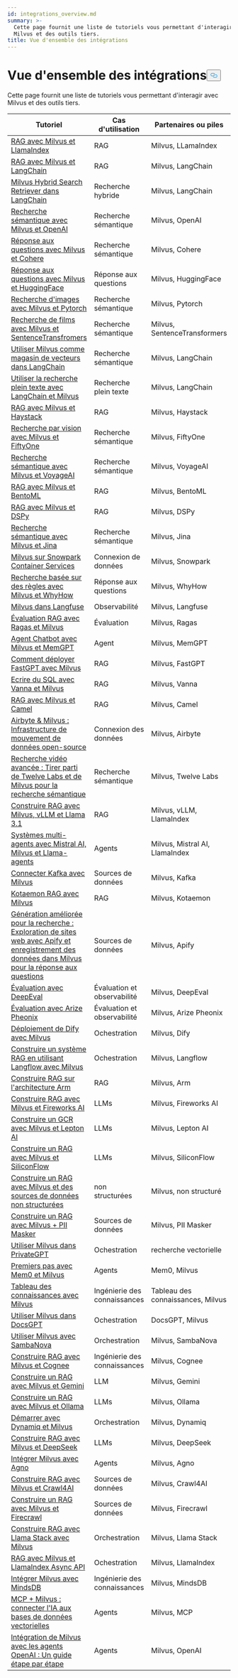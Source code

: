 ```yaml
---
id: integrations_overview.md
summary: >-
  Cette page fournit une liste de tutoriels vous permettant d'interagir avec
  Milvus et des outils tiers.
title: Vue d'ensemble des intégrations
---
```

<h1 id="Integrations-Overview" class="common-anchor-header">Vue d'ensemble des intégrations<button data-href="#Integrations-Overview" class="anchor-icon" translate="no">
      <svg translate="no"
        aria-hidden="true"
        focusable="false"
        height="20"
        version="1.1"
        viewBox="0 0 16 16"
        width="16"
      >
        <path
          fill="#0092E4"
          fill-rule="evenodd"
          d="M4 9h1v1H4c-1.5 0-3-1.69-3-3.5S2.55 3 4 3h4c1.45 0 3 1.69 3 3.5 0 1.41-.91 2.72-2 3.25V8.59c.58-.45 1-1.27 1-2.09C10 5.22 8.98 4 8 4H4c-.98 0-2 1.22-2 2.5S3 9 4 9zm9-3h-1v1h1c1 0 2 1.22 2 2.5S13.98 12 13 12H9c-.98 0-2-1.22-2-2.5 0-.83.42-1.64 1-2.09V6.25c-1.09.53-2 1.84-2 3.25C6 11.31 7.55 13 9 13h4c1.45 0 3-1.69 3-3.5S14.5 6 13 6z"
        ></path>
      </svg>
    </button></h1><p>Cette page fournit une liste de tutoriels vous permettant d'interagir avec Milvus et des outils tiers.</p>
<table>
<thead>
<tr><th>Tutoriel</th><th>Cas d'utilisation</th><th>Partenaires ou piles</th></tr>
</thead>
<tbody>
<tr><td><a href="/docs/fr/integrate_with_llamaindex.md">RAG avec Milvus et LlamaIndex</a></td><td>RAG</td><td>Milvus, LLamaIndex</td></tr>
<tr><td><a href="/docs/fr/integrate_with_langchain.md">RAG avec Milvus et LangChain</a></td><td>RAG</td><td>Milvus, LangChain</td></tr>
<tr><td><a href="/docs/fr/milvus_hybrid_search_retriever.md">Milvus Hybrid Search Retriever dans LangChain</a></td><td>Recherche hybride</td><td>Milvus, LangChain</td></tr>
<tr><td><a href="/docs/fr/integrate_with_openai.md">Recherche sémantique avec Milvus et OpenAI</a></td><td>Recherche sémantique</td><td>Milvus, OpenAI</td></tr>
<tr><td><a href="/docs/fr/integrate_with_cohere.md">Réponse aux questions avec Milvus et Cohere</a></td><td>Recherche sémantique</td><td>Milvus, Cohere</td></tr>
<tr><td><a href="/docs/fr/integrate_with_hugging-face.md">Réponse aux questions avec Milvus et HuggingFace</a></td><td>Réponse aux questions</td><td>Milvus, HuggingFace</td></tr>
<tr><td><a href="/docs/fr/integrate_with_pytorch.md">Recherche d'images avec Milvus et Pytorch</a></td><td>Recherche sémantique</td><td>Milvus, Pytorch</td></tr>
<tr><td><a href="/docs/fr/integrate_with_sentencetransformers.md">Recherche de films avec Milvus et SentenceTransfromers</a></td><td>Recherche sémantique</td><td>Milvus, SentenceTransformers</td></tr>
<tr><td><a href="/docs/fr/basic_usage_langchain.md">Utiliser Milvus comme magasin de vecteurs dans LangChain</a></td><td>Recherche sémantique</td><td>Milvus, LangChain</td></tr>
<tr><td><a href="/docs/fr/full_text_search_with_langchain.md">Utiliser la recherche plein texte avec LangChain et Milvus</a></td><td>Recherche plein texte</td><td>Milvus, LangChain</td></tr>
<tr><td><a href="/docs/fr/integrate_with_haystack.md">RAG avec Milvus et Haystack</a></td><td>RAG</td><td>Milvus, Haystack</td></tr>
<tr><td><a href="/docs/fr/integrate_with_voxel51.md">Recherche par vision avec Milvus et FiftyOne</a></td><td>Recherche sémantique</td><td>Milvus, FiftyOne</td></tr>
<tr><td><a href="/docs/fr/integrate_with_voyageai.md">Recherche sémantique avec Milvus et VoyageAI</a></td><td>Recherche sémantique</td><td>Milvus, VoyageAI</td></tr>
<tr><td><a href="/docs/fr/integrate_with_bentoml.md">RAG avec Milvus et BentoML</a></td><td>RAG</td><td>Milvus, BentoML</td></tr>
<tr><td><a href="/docs/fr/integrate_with_dspy.md">RAG avec Milvus et DSPy</a></td><td>RAG</td><td>Milvus, DSPy</td></tr>
<tr><td><a href="/docs/fr/integrate_with_jina.md">Recherche sémantique avec Milvus et Jina</a></td><td>Recherche sémantique</td><td>Milvus, Jina</td></tr>
<tr><td><a href="/docs/fr/integrate_with_snowpark.md">Milvus sur Snowpark Container Services</a></td><td>Connexion de données</td><td>Milvus, Snowpark</td></tr>
<tr><td><a href="/docs/fr/integrate_with_whyhow.md">Recherche basée sur des règles avec Milvus et WhyHow</a></td><td>Réponse aux questions</td><td>Milvus, WhyHow</td></tr>
<tr><td><a href="/docs/fr/integrate_with_langfuse.md">Milvus dans Langfuse</a></td><td>Observabilité</td><td>Milvus, Langfuse</td></tr>
<tr><td><a href="/docs/fr/integrate_with_ragas.md">Évaluation RAG avec Ragas et Milvus</a></td><td>Évaluation</td><td>Milvus, Ragas</td></tr>
<tr><td><a href="/docs/fr/integrate_with_memgpt.md">Agent Chatbot avec Milvus et MemGPT</a></td><td>Agent</td><td>Milvus, MemGPT</td></tr>
<tr><td><a href="/docs/fr/integrate_with_fastgpt.md">Comment déployer FastGPT avec Milvus</a></td><td>RAG</td><td>Milvus, FastGPT</td></tr>
<tr><td><a href="/docs/fr/integrate_with_vanna.md">Ecrire du SQL avec Vanna et Milvus</a></td><td>RAG</td><td>Milvus, Vanna</td></tr>
<tr><td><a href="/docs/fr/integrate_with_camel.md">RAG avec Milvus et Camel</a></td><td>RAG</td><td>Milvus, Camel</td></tr>
<tr><td><a href="/docs/fr/integrate_with_airbyte.md">Airbyte &amp; Milvus : Infrastructure de mouvement de données open-source</a></td><td>Connexion des données</td><td>Milvus, Airbyte</td></tr>
<tr><td><a href="/docs/fr/video_search_with_twelvelabs_and_milvus.md">Recherche vidéo avancée : Tirer parti de Twelve Labs et de Milvus pour la recherche sémantique</a></td><td>Recherche sémantique</td><td>Milvus, Twelve Labs</td></tr>
<tr><td><a href="/docs/fr/milvus_rag_with_vllm.md">Construire RAG avec Milvus, vLLM et Llama 3.1</a></td><td>RAG</td><td>Milvus, vLLM, LlamaIndex</td></tr>
<tr><td><a href="/docs/fr/llama_agents_metadata.md">Systèmes multi-agents avec Mistral AI, Milvus et Llama-agents</a></td><td>Agents</td><td>Milvus, Mistral AI, LlamaIndex</td></tr>
<tr><td><a href="/docs/fr/kafka-connect-milvus.md">Connecter Kafka avec Milvus</a></td><td>Sources de données</td><td>Milvus, Kafka</td></tr>
<tr><td><a href="/docs/fr/kotaemon_with_milvus.md">Kotaemon RAG avec Milvus</a></td><td>RAG</td><td>Milvus, Kotaemon</td></tr>
<tr><td><a href="/docs/fr/apify_milvus_rag.md">Génération améliorée pour la recherche : Exploration de sites web avec Apify et enregistrement des données dans Milvus pour la réponse aux questions</a></td><td>Sources de données</td><td>Milvus, Apify</td></tr>
<tr><td><a href="/docs/fr/evaluation_with_deepeval.md">Évaluation avec DeepEval</a></td><td>Évaluation et observabilité</td><td>Milvus, DeepEval</td></tr>
<tr><td><a href="/docs/fr/evaluation_with_phoenix.md">Évaluation avec Arize Pheonix</a></td><td>Évaluation et observabilité</td><td>Milvus, Arize Pheonix</td></tr>
<tr><td><a href="/docs/fr/dify_with_milvus.md">Déploiement de Dify avec Milvus</a></td><td>Ochestration</td><td>Milvus, Dify</td></tr>
<tr><td><a href="/docs/fr/rag_with_langflow.md">Construire un système RAG en utilisant Langflow avec Milvus</a></td><td>Ochestration</td><td>Milvus, Langflow</td></tr>
<tr><td><a href="/docs/fr/build_rag_on_arm.md">Construire RAG sur l'architecture Arm</a></td><td>RAG</td><td>Milvus, Arm</td></tr>
<tr><td><a href="/docs/fr/build_RAG_with_milvus_and_fireworks.md">Construire RAG avec Milvus et Fireworks AI</a></td><td>LLMs</td><td>Milvus, Fireworks AI</td></tr>
<tr><td><a href="/docs/fr/build_RAG_with_milvus_and_lepton.md">Construire un GCR avec Milvus et Lepton AI</a></td><td>LLMs</td><td>Milvus, Lepton AI</td></tr>
<tr><td><a href="/docs/fr/build_RAG_with_milvus_and_siliconflow">Construire un RAG avec Milvus et SiliconFlow</a></td><td>LLMs</td><td>Milvus, SiliconFlow</td></tr>
<tr><td><a href="/docs/fr/rag_with_milvus_and_unstructured.md">Construire un RAG avec Milvus et des sources de données non structurées</a></td><td>non structurées</td><td>Milvus, non structuré</td></tr>
<tr><td><a href="/docs/fr/RAG_with_pii_and_milvus.md">Construire un RAG avec Milvus + PII Masker</a></td><td>Sources de données</td><td>Milvus, PII Masker</td></tr>
<tr><td><a href="/docs/fr/use_milvus_in_private_gpt.md">Utiliser Milvus dans PrivateGPT</a></td><td>Ochestration</td><td>recherche vectorielle</td></tr>
<tr><td><a href="/docs/fr/quickstart_mem0_with_milvus.md">Premiers pas avec Mem0 et Milvus</a></td><td>Agents</td><td>Mem0, Milvus</td></tr>
<tr><td><a href="/docs/fr/knowledge_table_with_milvus.md">Tableau des connaissances avec Milvus</a></td><td>Ingénierie des connaissances</td><td>Tableau des connaissances, Milvus</td></tr>
<tr><td><a href="/docs/fr/use_milvus_in_docsgpt.md">Utiliser Milvus dans DocsGPT</a></td><td>Ochestration</td><td>DocsGPT, Milvus</td></tr>
<tr><td><a href="/docs/fr/use_milvus_with_sambanova.md">Utiliser Milvus avec SambaNova</a></td><td>Orchestration</td><td>Milvus, SambaNova</td></tr>
<tr><td><a href="/docs/fr/build_RAG_with_milvus_and_cognee.md">Construire RAG avec Milvus et Cognee</a></td><td>Ingénierie des connaissances</td><td>Milvus, Cognee</td></tr>
<tr><td><a href="/docs/fr/build_RAG_with_milvus_and_gemini.md">Construire un RAG avec Milvus et Gemini</a></td><td>LLM</td><td>Milvus, Gemini</td></tr>
<tr><td><a href="/docs/fr/build_RAG_with_milvus_and_ollama.md">Construire un RAG avec Milvus et Ollama</a></td><td>LLMs</td><td>Milvus, Ollama</td></tr>
<tr><td><a href="/docs/fr/milvus_rag_with_dynamiq.md">Démarrer avec Dynamiq et Milvus</a></td><td>Orchestration</td><td>Milvus, Dynamiq</td></tr>
<tr><td><a href="/docs/fr/build_RAG_with_milvus_and_deepseek.md">Construire RAG avec Milvus et DeepSeek</a></td><td>LLMs</td><td>Milvus, DeepSeek</td></tr>
<tr><td><a href="/docs/fr/integrate_with_phidata.md">Intégrer Milvus avec Agno</a></td><td>Agents</td><td>Milvus, Agno</td></tr>
<tr><td><a href="/docs/fr/build_RAG_with_milvus_and_crawl4ai.md">Construire RAG avec Milvus et Crawl4AI</a></td><td>Sources de données</td><td>Milvus, Crawl4AI</td></tr>
<tr><td><a href="/docs/fr/build_RAG_with_milvus_and_firecrawl.md">Construire un RAG avec Milvus et Firecrawl</a></td><td>Sources de données</td><td>Milvus, Firecrawl</td></tr>
<tr><td><a href="/docs/fr/llama_stack_with_milvus.md">Construire RAG avec Llama Stack avec Milvus</a></td><td>Orchestration</td><td>Milvus, Llama Stack</td></tr>
<tr><td><a href="/docs/fr/llamaindex_milvus_async.md">RAG avec Milvus et LlamaIndex Async API</a></td><td>Ochestration</td><td>Milvus, LlamaIndex</td></tr>
<tr><td><a href="/docs/fr/integration_with_mindsdb.md">Intégrer Milvus avec MindsDB</a></td><td>Ingénierie des connaissances</td><td>Milvus, MindsDB</td></tr>
<tr><td><a href="/docs/fr/milvus_and_mcp.md">MCP + Milvus : connecter l'IA aux bases de données vectorielles</a></td><td>Agents</td><td>Milvus, MCP</td></tr>
<tr><td><a href="/docs/fr/openai_agents_milvus.md">Intégration de Milvus avec les agents OpenAI : Un guide étape par étape</a></td><td>Agents</td><td>Milvus, OpenAI</td></tr>
</tbody>
</table>
